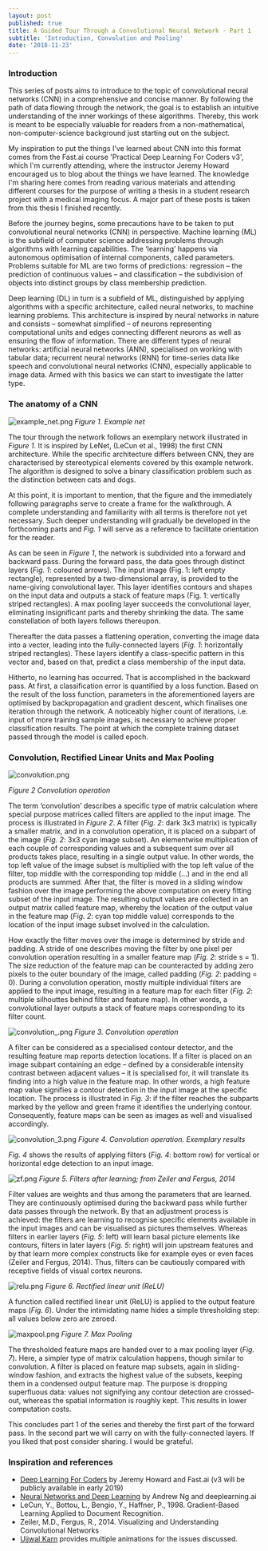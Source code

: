 ```yaml
---
layout: post
published: true
title: A Guided Tour Through a Convolutional Neural Network - Part 1
subtitle: 'Introduction, Convolution and Pooling'
date: '2018-11-23'
---
```

### Introduction

This series of posts aims to introduce to the topic of convolutional neural networks (CNN) in a comprehensive and concise manner. By following the path of data flowing through the network, the goal is to establish an intuitive understanding of the inner workings of these algorithms. Thereby, this work is meant to be especially valuable for readers from a non-mathematical, non-computer-science background just starting out on the subject.

My inspiration to put the things I've learned about CNN into this format comes from the Fast.ai course 'Practical Deep Learning For Coders v3', which I'm currently attending, where the instructor Jeremy Howard encouraged us to blog about the things we have learned. The knowledge I'm sharing here comes from reading various materials and attending different courses for the purpose of writing a thesis in a student research project with a medical imaging focus. A major part of these posts is taken from this thesis I finished recently.

Before the journey begins, some precautions have to be taken to put convolutional neural networks (CNN) in perspective. Machine learning (ML) is the subfield of computer science addressing problems through algorithms with learning capabilities. The ‘learning’ happens via autonomous optimisation of internal components, called parameters. Problems suitable for ML are two forms of predictions: regression – the prediction of continuous values – and classification – the subdivision of objects into distinct groups by class membership prediction.

Deep learning (DL) in turn is a subfield of ML, distinguished by applying algorithms with a specific architecture, called neural networks, to machine learning problems. This architecture is inspired by neural networks in nature and consists – somewhat simplified – of neurons representing computational units and edges connecting different neurons as well as ensuring the flow of information. There are different types of neural networks: artificial neural networks (ANN), specialised on working with tabular data; recurrent neural networks (RNN) for time-series data like speech and convolutional neural networks (CNN), especially applicable to image data. Armed with this basics we can start to investigate the latter type.

### The anatomy of a CNN

![example_net.png]({{site.baseurl}}/img/example_net.png)
*Figure 1. Example net*

The tour through the network follows an exemplary network illustrated in *Figure 1*. It is inspired by LeNet, (LeCun et al., 1998) the first CNN architecture. While the specific architecture differs between CNN, they are characterised by stereotypical elements covered by this example network. The algorithm is designed to solve a binary classification problem such as the distinction between cats and dogs.

At this point, it is important to mention, that the figure and the immediately following paragraphs serve to create a frame for the walkthrough. A complete understanding and familiarity with all terms is therefore not yet necessary. Such deeper understanding will gradually be developed in the forthcoming parts and *Fig. 1* will serve as a reference to facilitate orientation for the reader.

As can be seen in *Figure 1*, the network is subdivided into a forward and backward pass. During the forward pass, the data goes through distinct layers (*Fig. 1*: coloured arrows). The input image (Fig. 1: left empty rectangle), represented by a two-dimensional array, is provided to the name-giving convolutional layer. This layer identifies contours and shapes on the input data and outputs a stack of feature maps (Fig. 1: vertically striped rectangles). A max pooling layer succeeds the convolutional layer, eliminating insignificant parts and thereby shrinking the data. The same constellation of both layers follows thereupon.

Thereafter the data passes a flattening operation, converting the image data into a vector, leading into the fully-connected layers (*Fig. 1*: horizontally striped rectangles). These layers identify a class-specific pattern in this vector and, based on that, predict a class membership of the input data.

Hitherto, no learning has occurred. That is accomplished in the backward pass. At first, a classification error is quantified by a loss function. Based on the result of the loss function, parameters in the aforementioned layers are optimised by backpropagation and gradient descent, which finalises one iteration through the network. A noticeably higher count of iterations, i.e. input of more training sample images, is necessary to achieve proper classification results. The point at which the complete training dataset passed through the model is called epoch.

### Convolution, Rectified Linear Units and Max Pooling

![convolution.png]({{site.baseurl}}/img/convolution.png)

*Figure 2 Convolution operation*

The term ‘convolution’ describes a specific type of matrix calculation where special purpose matrices called filters are applied to the input image. The process is illustrated in *Figure 2*. A filter (*Fig. 2*: dark 3x3 matrix) is typically a smaller matrix, and in a convolution operation, it is placed on a subpart of the image (*Fig. 2*: 3x3 cyan image subset). An elementwise multiplication of each couple of corresponding values and a subsequent sum over all products takes place, resulting in a single output value. In other words, the top left value of the image subset is multiplied with the top left value of the filter, top middle with the corresponding top middle (...) and in the end all products are summed. After that, the filter is moved in a sliding window fashion over the image performing the above computation on every fitting subset of the input image. The resulting output values are collected in an output matrix called feature map, whereby the location of the output value in the feature map (*Fig. 2*: cyan top middle value) corresponds to the location of the input image subset involved in the calculation. 

How exactly the filter moves over the image is determined by stride and padding. A stride of one describes moving the filter by one pixel per convolution operation resulting in a smaller feature map (*Fig. 2*: stride s = 1). The size reduction of the feature map can be counteracted by adding zero pixels to the outer boundary of the image, called padding (*Fig. 2*: padding = 0). During a convolution operation, mostly multiple individual filters are applied to the input image, resulting in a feature map for each filter (*Fig. 2*: multiple silhouttes behind filter and feature map). In other words, a convolutional layer outputs a stack of feature maps corresponding to its filter count.

![convolution_.png]({{site.baseurl}}/img/convolution_.png)
*Figure 3. Convolution operation*

A filter can be considered as a specialised contour detector, and the resulting feature map reports detection locations. If a filter is placed on an image subpart containing an edge – defined by a considerable intensity contrast between adjacent values – it is specialised for, it will translate its finding into a high value in the feature map. In other words, a high feature map value signifies a contour detection in the input image at the specific location. The process is illustrated in *Fig. 3*: if the filter reaches the subparts marked by the yellow and green frame it identifies the underlying contour. Consequently, feature maps can be seen as images as well and visualised accordingly. 

![convolution_3.png]({{site.baseurl}}/img/convolution_3.png)
*Figure 4. Convolution operation. Exemplary results*

*Fig. 4* shows the results of applying filters (*Fig. 4*: bottom row) for vertical or horizontal edge detection to an input image. 

![zf.png]({{site.baseurl}}/img/zf.png)
*Figure 5. Filters after learning; from Zeiler and Fergus, 2014*

Filter values are weights and thus among the parameters that are learned. They are continuously optimised during the backward pass while further data passes through the network. By that an adjustment process is achieved: the filters are learning to recognise specific elements available in the input images and can be visualised as pictures themselves. Whereas filters in earlier layers (*Fig. 5*: left) will learn basal picture elements like contours, filters in later layers (*Fig. 5*: right) will join upstream features and by that learn more complex constructs like for example eyes or even faces (Zeiler and Fergus, 2014). Thus, filters can be cautiously compared with receptive fields of visual cortex neurons.

![relu.png]({{site.baseurl}}/img/relu.png)
*Figure 6. Rectified linear unit (ReLU)*

A function called rectified linear unit (ReLU) is applied to the output feature maps (*Fig. 6*). Under the intimidating name hides a simple thresholding step: all values below zero are zeroed.

![maxpool.png]({{site.baseurl}}/img/maxpool.png)
*Figure 7. Max Pooling*

The thresholded feature maps are handed over to a max pooling layer (*Fig. 7*). Here, a simpler type of matrix calculation happens, though similar to convolution. A filter is placed on feature map subsets, again in sliding-window fashion, and extracts the highest value of the subsets, keeping them in a condensed output feature map. The purpose is dropping superfluous data: values not signifying any contour detection are crossed-out, whereas the spatial information is roughly kept. This results in lower computation costs.

This concludes part 1 of the series and thereby the first part of the forward pass. In the second part we will carry on with the fully-connected layers. If you liked that post consider sharing. I would be grateful.

### Inspiration and references

* [Deep Learning For Coders](https://course.fast.ai/) by Jeremy Howard and Fast.ai (v3 will be publicly available in early 2019)
* [Neural Networks and Deep Learning](https://www.coursera.org/learn/neural-networks-deep-learning?specialization=deep-learning) by Andrew Ng and deeplearning.ai 
* LeCun, Y., Bottou, L., Bengio, Y., Haffner, P., 1998. Gradient-Based Learning Applied to Document Recognition.
* Zeiler, M.D., Fergus, R., 2014. Visualizing and Understanding Convolutional Networks
* [Ujjwal Karn](https://ujjwalkarn.me/2016/08/11/intuitive-explanation-convnets/) provides multiple animations for the issues discussed.

